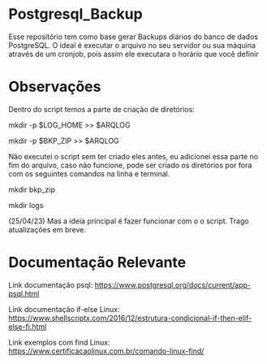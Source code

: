 # Postgresql_Backup
Esse repositório tem como base gerar Backups diários do banco de dados PostgreSQL. O ideal é executar o arquivo no seu servidor ou sua máquina através de um cronjob, pois assim ele executara o horário que você definir

# Observações
Dentro do script temos a parte de criação de diretórios:

mkdir -p $LOG_HOME                      >> $ARQLOG  

mkdir -p $BKP_ZIP                       >> $ARQLOG

Não executei o script sem ter criado eles antes, eu adicionei essa parte no fim do arquivo, caso não funcione, pode ser criado os diretórios por fora com os seguintes comandos na linha e terminal.

mkdir bkp_zip

mkdir logs

(25/04/23) Mas a ideia principal é fazer funcionar com o o script. Trago atualizações em breve.

# Documentação Relevante

Link documentação psql: https://www.postgresql.org/docs/current/app-psql.html

Link documentação if-else Linux: https://www.shellscriptx.com/2016/12/estrutura-condicional-if-then-elif-else-fi.html

Link exemplos com find Linux: https://www.certificacaolinux.com.br/comando-linux-find/
